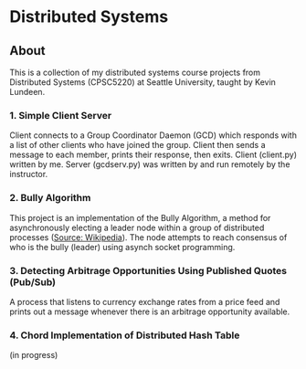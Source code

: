 # Distributed Systems

## About 
This is a collection of my distributed systems course projects from Distributed Systems (CPSC5220) at Seattle University, taught by Kevin Lundeen. 

### 1. Simple Client Server
Client connects to a Group Coordinator Daemon (GCD) which responds with a list of other clients who have joined the group. Client then sends a message to each member, prints their response, then exits. Client (client.py) written by me. Server (gcdserv.py) was written by and run remotely by the instructor. 

### 2. Bully Algorithm 
This project is an implementation of the Bully Algorithm, a method for asynchronously electing a leader node within a group of distributed processes ([Source: Wikipedia](https://en.wikipedia.org/wiki/Bully_algorithm)). The node attempts to reach consensus of who is the bully (leader) using asynch socket programming.

### 3. Detecting Arbitrage Opportunities Using Published Quotes (Pub/Sub) 
A process that listens to currency exchange rates from a price feed and prints out a message whenever there is an arbitrage opportunity available. 

### 4. Chord Implementation of Distributed Hash Table 
(in progress)
